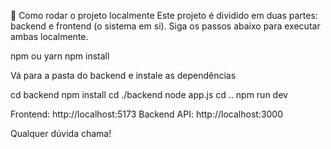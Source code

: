 🚀 Como rodar o projeto localmente
Este projeto é dividido em duas partes: backend e frontend (o sistema em si). Siga os passos abaixo para executar ambas localmente.

npm ou yarn
npm install

Vá para a pasta do backend e instale as dependências

cd backend
npm install
cd ./backend
node app.js
cd ..
npm run dev

Frontend: http://localhost:5173
Backend API: http://localhost:3000


Qualquer dúvida chama!
